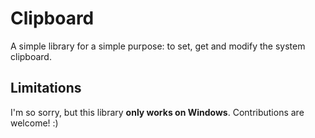 # Clipboard

A simple library for a simple purpose: to set, get and modify the system clipboard.

## Limitations

I'm so sorry, but this library **only works on Windows**. Contributions are welcome! :)